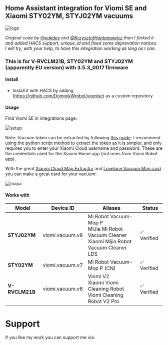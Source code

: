 ## Home Assistant integration for Viomi SE and Xiaomi STY02YM, STYJ02YM vacuums

![logo](https://github.com/user-attachments/assets/398cdf45-c36b-4cf2-b458-af00832aa092)

_Original code by [@nqkdev](https://github.com/nqkdev/home-assistant-vacuum-styj02ym) and [@KrzysztofHajdamowicz](https://github.com/KrzysztofHajdamowicz/home-assistant-vacuum-styj02ym) then I forked it and added HACS support, unique_id and fixed some deprevation notices._  
_I will try, with your help, to have this integration working as long as I can._

### This is for V-RVCLM21B, STY02YM and STYJ02YM (apparently EU version) with 3.5.3_0017 firmware

#### Install

- Install it with HACS by adding (https://github.com/DominikWrobel/viomise) as a custom repository

#### Usage

Find Viomi SE in integrations page:

![setup](https://github.com/user-attachments/assets/f93df4df-1c82-4dca-8584-05c314d4bccf)

Note: Vacuum token can be extracted by following [this guide](https://www.home-assistant.io/integrations/xiaomi_miio/#retrieving-the-access-token). I recommend using the python script method to extract the token as it is simpler, and only requires you to enter your Xiaomi Cloud username and password. These are the credentials used for the Xiaomi Home app (not ones from Viomi Robot app).

With the great [Xiaomi Cloud Map Extractor](https://github.com/PiotrMachowski/Home-Assistant-custom-components-Xiaomi-Cloud-Map-Extractor) and [Lovelace Vacuum Map card](https://github.com/PiotrMachowski/lovelace-xiaomi-vacuum-map-card?tab=readme-ov-file#lovelace-vacuum-map-card) you can make a great card for your vacuum:

![mapa](https://github.com/user-attachments/assets/baffebc6-e6fb-490b-9482-1064e897b182)

#### Works with

| Model | Device ID | Aliases | Status |
| ----- | --------- | ------- | ------ |
| **STYJ02YM** | viomi.vacuum.v8 | Mi Robot Vacuum-Mop P <br> MiJia Mi Robot Vacuum Cleaner <br> Xiaomi Mijia Robot Vacuum Cleaner LDS | :white_check_mark: Verified |
| **STY02YM** | viomi.vacuum.v7 | Mi Robot Vacuum-Mop P (CN) | :white_check_mark: Verified |
| **V-RVCLM21B** | viomi.vacuum.v6 | Viomi V2 <br> Xiaomi Viomi Cleaning Robot <br> Viomi Cleaning Robot V2 Pro | :white_check_mark: Verified |


# Support

If you like my work you can support me via:

<figure class="wp-block-image size-large"><a href="https://www.buymeacoffee.com/dominikjwrc"><img src="https://homeassistantwithoutaplan.files.wordpress.com/2023/07/coffe-3.png?w=182" alt="" class="wp-image-64"/></a></figure>
